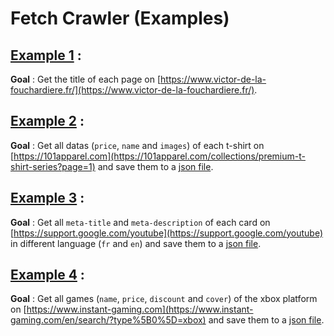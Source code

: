 # Fetch Crawler (Examples)

## [Example 1](https://github.com/viclafouch/Fetch-Crawler/blob/master/examples/example_1.js) :

__Goal__ : Get the title of each page on [https://www.victor-de-la-fouchardiere.fr/](https://www.victor-de-la-fouchardiere.fr/).

## [Example 2](https://github.com/viclafouch/Fetch-Crawler/blob/master/examples/example_2.js) :

__Goal__ : Get all datas (`price`, `name` and `images`) of each t-shirt on [https://101apparel.com](https://101apparel.com/collections/premium-t-shirt-series?page=1) and save them to a [json file](https://github.com/viclafouch/Fetch-Crawler/blob/master/examples/example_2.json).

## [Example 3](https://github.com/viclafouch/Fetch-Crawler/blob/master/examples/example_3.js) :

__Goal__ : Get all `meta-title` and `meta-description` of each card on [https://support.google.com/youtube](https://support.google.com/youtube) in different language (`fr` and `en`) and save them to a [json file](https://github.com/viclafouch/Fetch-Crawler/blob/master/examples/example_3.json).

## [Example 4](https://github.com/viclafouch/Fetch-Crawler/blob/master/examples/example_4.js) :

__Goal__ : Get all games (`name`, `price`, `discount` and `cover`) of the xbox platform on [https://www.instant-gaming.com](https://www.instant-gaming.com/en/search/?type%5B0%5D=xbox) and save them to a [json file](https://github.com/viclafouch/Fetch-Crawler/blob/master/examples/example_4.json).


